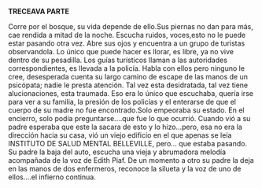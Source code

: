 **TRECEAVA PARTE**

Corre por el bosque, su vida depende de ello.Sus piernas no dan para más, cae rendida a mitad de la noche. Escucha ruidos, voces,esto no le puede estar pasando otra vez. Abre sus ojos y encuentra a un grupo de turistas observandola. Lo único que puede hacer es llorar, es libre, ya no vive dentro de su pesadilla. Los guías turísticos llaman a las autoridades correspondientes, es llevada a la policía. Habla con ellos pero ninguno le cree, desesperada cuenta su largo camino de escape de las manos de un psicópata; nadie le presta atención. Tal vez esta desidratada, tal vez tiene alucionaciones, esta traumada. Eso era lo único que escuchaba, quería irse para ver a su familia, la presión de los policías y el enterarse de que el cuerpo de su madre no fue encontrado.Solo empeoraba su estado. En el encierro, solo podía preguntarse....que fue lo que ocurrió. Cuando vió a su padre esperaba que este la sacara de esto y lo hizo...pero, esa no era la dirección hacia su casa, vió un viejo edificio en el que apenas se leía INSTITUTO DE SALUD MENTAL BELLEVILLE, pero... que estaba pasando. Su padre la baja del auto, escucha una vieja y abrumadora melodía acompañada de la voz de Edith Piaf. De un momento a otro su padre la deja en las manos de dos enfermeros, reconoce la silueta y la voz de uno de ellos....el infierno continua.
